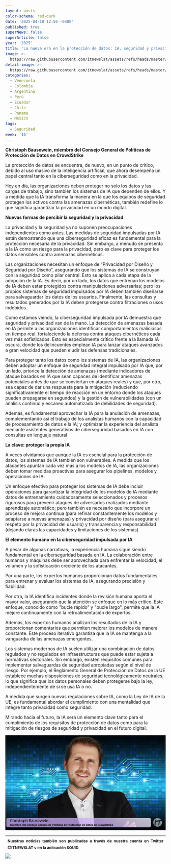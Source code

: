 ```yaml
---
layout: posts
color-schema: red-dark
date: '2025-04-18 12:56 -0400'
published: true
superNews: false
superArticle: false
year: '2025'
title: 'La nueva era en la protección de datos: IA, seguridad y privacidad'
image: >-
  https://raw.githubusercontent.com/itnewslat/assets/refs/heads/master/img/540x320/Christoph-Bausewein-p.jpg
detail-image: >-
  https://raw.githubusercontent.com/itnewslat/assets/refs/heads/master/img/1024x680/Christoph-Bausewein-g.jpg
categories:
  - Venezuela
  - Colombia
  - Argentina
  - Perú
  - Ecuador
  - Chile
  - Panama
  - Mexico
tags:
  - Seguridad
week: '16'
---
```

**Christoph Bausewein, miembro del Consejo General de Políticas de Protección de Datos en CrowdStrike**

La protección de datos se encuentra, de nuevo, en un punto de crítico, debido al uso masivo de la inteligencia artificial, que ahora desempeña un papel central tanto en la ciberseguridad como en la privacidad. 

Hoy en día, las organizaciones deben proteger no solo los datos y las cargas de trabajo, sino también los sistemas de IA que dependen de ellos. Y a medida que la IA transforma la manera en la que los equipos de seguridad protegen los activos contra las amenazas cibernéticas, también redefine lo que significa garantizar la privacidad en un mundo digital.

**Nuevas formas de percibir la seguridad y la privacidad**

La privacidad y la seguridad ya no suponen preocupaciones independientes como antes. Las medidas de seguridad impulsadas por IA están demostrando que una ciberseguridad eficaz es fundamental para la protección necesaria de la privacidad. Sin embargo, a menudo se presenta a la IA como un riesgo para la privacidad, pero es clave para proteger los datos sensibles contra amenazas cibernéticas.

Las organizaciones necesitan un enfoque de “Privacidad por Diseño y Seguridad por Diseño”, asegurando que los sistemas de IA se construyan con la seguridad como pilar central. Esto se aplica a cada etapa de la adopción de la IA. Es decir, por un lado, los datos que entrenan los modelos de IA deben estar protegidos contra manipulaciones adversarias; pero los propios sistemas de seguridad impulsados por IA deben también diseñarse para salvaguardar los datos de los usuarios. Finalmente, las consultas y resultados generados por la IA deben protegerse contra filtraciones o usos indebidos.

Como estamos viendo, la ciberseguridad impulsada por IA demuestra que seguridad y privacidad van de la mano. La detección de amenazas basada en IA permite a las organizaciones identificar comportamientos maliciosos en tiempo real, fortaleciendo la defensa contra ataques cibernéticos cada vez más sofisticados. Esto es especialmente crítico frente a la llamada IA oscura, donde los delincuentes emplean IA para lanzar ataques avanzados a gran velocidad que pueden eludir las defensas tradicionales.

Para proteger tanto los datos como los sistemas de IA, las organizaciones deben adoptar un enfoque de seguridad integral impulsado por IA que, por un lado, priorice la detección de amenazas (mediante indicadores de ataque basados en IA que sean capaces de identificar amenazas potenciales antes de que se conviertan en ataques reales) y que, por otro, sea capaz de dar una respuesta para la mitigación (reduciendo significativamente el tiempo de reacción en un entorno donde los ataques pueden propagarse en segundos) y la gestión de vulnerabilidades (con un análisis continuo y escaneo automatizado de debilidades de seguridad).

Además, es fundamental aprovechar la IA para la anulación de amenazas, complementando así el trabajo de los analistas humanos con la capacidad de procesamiento de datos e la IA; y optimizar la experiencia del analista mediante asistentes generativos de ciberseguridad basados en IA con consultas en lenguaje natural 

**La clave: proteger la propia IA**

A veces olvidamos que aunque la IA es esencial para la protección de datos, los sistemas de IA también son vulnerables. A medida que los atacantes apuntan cada vez más a los modelos de IA, las organizaciones deben tomar medidas proactivas para asegurar los pipelines, modelos y operaciones de IA.

Un enfoque efectivo para proteger los sistemas de IA debe incluir operaciones para garantizar la integridad de los modelos de IA mediante datos de entrenamiento cuidadosamente seleccionados y procesos rigurosos para prevenir ataques de adversarios realizados mediante aprendizaje automático; pero también es necesario que incorpore un proceso de mejora continua (para refinar constantemente los modelos y adaptarse a nuevas amenazas) y privacidad por diseño (para asegurar el respeto por la privacidad del usuario) y transparencia y responsabilidad (dejando claras las capacidades y limitaciones de los sistemas). 

**El elemento humano en la ciberseguridad impulsada por IA**

A pesar de algunas narrativas, la experiencia humana sigue siendo fundamental en la ciberseguridad basada en IA. La colaboración entre humanos y máquinas debe ser aprovechada para enfrentar la velocidad, el volumen y la sofisticación creciente de los atacantes. 

Por una parte, los expertos humanos proporcionan datos fundamentales para entrenar y evaluar los sistemas de IA, asegurando precisión y fiabilidad.

Por otra, la IA identifica incidentes donde la revisión humana aporta el mayor valor, asegurando que la atención se enfoque en lo más crítico. Este enfoque, conocido como "bucle rápido" y "bucle largo", permite que la IA mejore continuamente con la retroalimentación de expertos.

Además, los expertos humanos analizan los resultados de la IA y proporcionan comentarios que permiten mejorar los modelos de manera constante. Este proceso iterativo garantiza que la IA se mantenga a la vanguardia de las amenazas emergentes.

Los sistemas modernos de IA suelen utilizar una combinación de datos regulados y no regulados en infraestructuras que puede estar sujeta a normativas sectoriales. Sin embargo, existen requisitos comunes para implementar salvaguardas de seguridad apropiadas según el nivel de riesgo. Por ejemplo, el Reglamento General de Protección de Datos de la UE establece muchas disposiciones de seguridad tecnológicamente neutrales, lo que significa que los datos personales deben protegerse bajo la ley, independientemente de si se usa IA o no.

A medida que surgen nuevas regulaciones sobre IA, como la Ley de IA de la UE, es fundamental abordar el cumplimiento con una mentalidad que integre tanto privacidad como seguridad.

Mirando hacia el futuro, la IA será un elemento clave tanto para el cumplimiento de los requisitos de protección de datos como para la mitigación de riesgos de seguridad y privacidad en el futuro digital.

![](https://raw.githubusercontent.com/itnewslat/assets/refs/heads/master/img/540x320/Christoph-Bausewein-p.jpg)

<table style="height: 42px;" width="569">
<tbody>
<tr>
<td style="text-align: justify;"><sub><strong>Nuestras noticias también son publicadas a través de nuestra cuenta en Twitter <a href="https://twitter.com/itnewslat?lang=es">@ITNEWSLAT</a> y en la aplicación <a href="https://squidapp.co/en/">SQUID</a></strong></sub></td>
</tr>
</tbody>
</table>

<img src="https://tracker.metricool.com/c3po.jpg?hash=56f88a41e39ab42c063cc51676587a04"/>